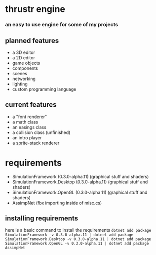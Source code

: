 # thrustr engine
### an easy to use engine for some of my projects

## planned features
- a 3D editor
- a 2D editor
- game objects
- components
- scenes
- networking
- lighting
- custom programming language

## current features
- a "font renderer"
- a math class
- an easings class
- a collision class (unfinished)
- an intro player
- a sprite-stack renderer

# requirements
- SimulationFramework (0.3.0-alpha.11)             (graphical stuff and shaders)
- SimulationFramework.Desktop (0.3.0-alpha.11)     (graphical stuff and shaders)
- SimulationFramework.OpenGL (0.3.0-alpha.11)      (graphical stuff and shaders)
- AssimpNet                                        (fbx importing inside of misc.cs)

## installing requirements
here is a basic command to install the requirements
``` dotnet add package SimulationFramework -v 0.3.0-alpha.11 | dotnet add package SimulationFramework.Desktop -v 0.3.0-alpha.11 | dotnet add package SimulationFramework.OpenGL -v 0.3.0-alpha.11 | dotnet add package AssimpNet ```